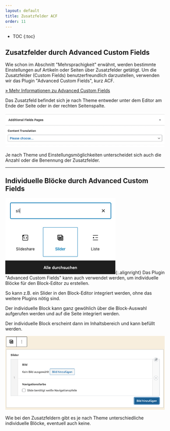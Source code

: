 ```yaml
---
layout: default
title: Zusatzfelder ACF
order: 11
---
```


* TOC
{:toc}

## Zusatzfelder durch Advanced Custom Fields

Wie schon im Abschnitt "Mehrsprachigkeit" erwähnt, werden bestimmte Einstellungen auf Artikeln oder Seiten über Zusatzfelder getätigt. Um die Zusatzfelder (Custom Fields) benutzerfreundlich darzustellen, verwenden wir das Plugin "Advanced Custom Fields", kurz ACF.

[» Mehr Informationen zu Advanced Custom Fields](https://www.advancedcustomfields.com/)

Das Zusatzfeld befindet sich je nach Theme entweder unter dem Editor am Ende der Seite oder in der rechten Seitenspalte.

![alt text](acf-translation.jpg "Screen des Verknüpfungs-Dropdown")

Je nach Theme und Einstellungsmöglichkeiten unterscheidet sich auch die Anzahl oder die Benennung der Zusatzfelder.

---

## Individuelle Blöcke durch Advanced Custom Fields

![alt text](acf-block-slider.jpg "Auswahl des Slider-Blocks"){:.alignright}
Das Plugin "Advanced Custom Fields" kann auch verwendet werden, um individuelle Blöcke für den Block-Editor zu erstellen.

So kann z.B. ein Slider in den Block-Editor integriert werden, ohne das weitere Plugins nötig sind.

Der individuelle Block kann ganz gewöhlich über die Block-Auswahl aufgerufen werden und auf die Seite integriert werden.

Der individuelle Block erscheint dann im Inhaltsbereich und kann befüllt werden.

![alt text](acf-block-slider-editor.jpg "Slider-Block im Block-Editor")

Wie bei den Zusatzfeldern gibt es je nach Theme unterschiedliche individuelle Blöcke, eventuell auch keine.
